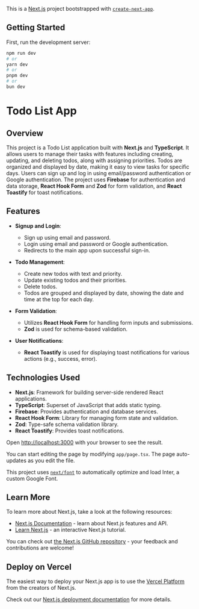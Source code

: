This is a [Next.js](https://nextjs.org/) project bootstrapped with [`create-next-app`](https://github.com/vercel/next.js/tree/canary/packages/create-next-app).

## Getting Started

First, run the development server:

```bash
npm run dev
# or
yarn dev
# or
pnpm dev
# or
bun dev
```
# Todo List App

## Overview

This project is a Todo List application built with **Next.js** and **TypeScript**. It allows users to manage their tasks with features including creating, updating, and deleting todos, along with assigning priorities. Todos are organized and displayed by date, making it easy to view tasks for specific days. Users can sign up and log in using email/password authentication or Google authentication. The project uses **Firebase** for authentication and data storage, **React Hook Form** and **Zod** for form validation, and **React Toastify** for toast notifications.

## Features

- **Signup and Login**:
  - Sign up using email and password.
  - Login using email and password or Google authentication.
  - Redirects to the main app upon successful sign-in.

- **Todo Management**:
  - Create new todos with text and priority.
  - Update existing todos and their priorities.
  - Delete todos.
  - Todos are grouped and displayed by date, showing the date and time at the top for each day.

- **Form Validation**:
  - Utilizes **React Hook Form** for handling form inputs and submissions.
  - **Zod** is used for schema-based validation.

- **User Notifications**:
  - **React Toastify** is used for displaying toast notifications for various actions (e.g., success, error).

## Technologies Used

- **Next.js**: Framework for building server-side rendered React applications.
- **TypeScript**: Superset of JavaScript that adds static typing.
- **Firebase**: Provides authentication and database services.
- **React Hook Form**: Library for managing form state and validation.
- **Zod**: Type-safe schema validation library.
- **React Toastify**: Provides toast notifications.


Open [http://localhost:3000](http://localhost:3000) with your browser to see the result.

You can start editing the page by modifying `app/page.tsx`. The page auto-updates as you edit the file.

This project uses [`next/font`](https://nextjs.org/docs/basic-features/font-optimization) to automatically optimize and load Inter, a custom Google Font.

## Learn More

To learn more about Next.js, take a look at the following resources:

- [Next.js Documentation](https://nextjs.org/docs) - learn about Next.js features and API.
- [Learn Next.js](https://nextjs.org/learn) - an interactive Next.js tutorial.

You can check out [the Next.js GitHub repository](https://github.com/vercel/next.js/) - your feedback and contributions are welcome!

## Deploy on Vercel

The easiest way to deploy your Next.js app is to use the [Vercel Platform](https://vercel.com/new?utm_medium=default-template&filter=next.js&utm_source=create-next-app&utm_campaign=create-next-app-readme) from the creators of Next.js.

Check out our [Next.js deployment documentation](https://nextjs.org/docs/deployment) for more details.

